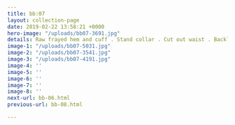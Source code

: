 ```yaml
---
title: bb:07
layout: collection-page
date: 2019-02-22 13:58:21 +0000
hero-image: "/uploads/bb07-3691.jpg"
details: Raw frayed hem and cuff . Stand collar . Cut out waist . Backless
image-1: "/uploads/bb07-5031.jpg"
image-2: "/uploads/bb07-3541.jpg"
image-3: "/uploads/bb07-4191.jpg"
image-4: ''
image-5: ''
image-6: ''
image-7: ''
image-8: ''
next-url: bb-06.html
previous-url: bb-08.html

---
```

